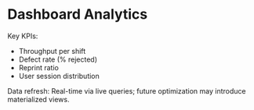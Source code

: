 # Dashboard Analytics

Key KPIs:

- Throughput per shift
- Defect rate (% rejected)
- Reprint ratio
- User session distribution

Data refresh: Real-time via live queries; future optimization may introduce materialized views.
